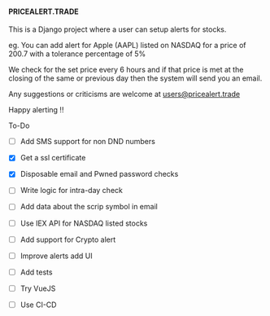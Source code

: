 #### PRICEALERT.TRADE

This is a Django project where a user can setup alerts for stocks.

eg.
You can add alert for Apple (AAPL) listed on NASDAQ for a price of 200.7
with a tolerance percentage of 5%

We check for the set price every 6 hours and if that price is met at the
closing of the same or previous day then the system will send you an email.

Any suggestions or criticisms are welcome at users@pricealert.trade

Happy alerting !!


To-Do

- [ ] Add SMS support for non DND numbers
- [x] Get a ssl certificate
- [x] Disposable email and Pwned password checks
- [ ] Write logic for intra-day check
- [ ] Add data about the scrip symbol in email
- [ ] Use IEX API for NASDAQ listed stocks
- [ ] Add support for Crypto alert
- [ ] Improve alerts add UI
- [ ] Add tests
- [ ] Try VueJS
- [ ] Use CI-CD


